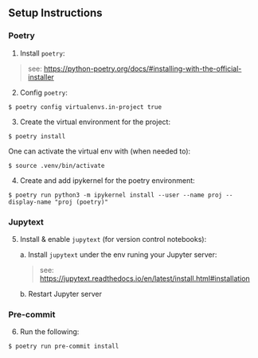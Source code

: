 ## Setup Instructions

### Poetry
1. Install `poetry`:

> see: https://python-poetry.org/docs/#installing-with-the-official-installer

2. Config `poetry`:
```
$ poetry config virtualenvs.in-project true
```
3. Create the virtual environment for the project:
```
$ poetry install
```
One can activate the virtual env with (when needed to):
```
$ source .venv/bin/activate
```
4. Create and add ipykernel for the poetry environment:
```
$ poetry run python3 -m ipykernel install --user --name proj --display-name "proj (poetry)"
```

### Jupytext
5. Install & enable `jupytext` (for version control notebooks):

    a. Install `jupytext` under the env runing your Jupyter server:

    > see: https://jupytext.readthedocs.io/en/latest/install.html#installation

    b. Restart Jupyter server

### Pre-commit
6. Run the following:
```
$ poetry run pre-commit install
```
